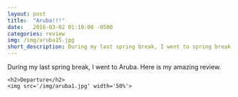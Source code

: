 ```yaml
---
layout: post
title:  "Aruba!!!"
date:   2016-03-02 01:10:00 -0500
categories: review
img: /img/aruba15.jpg
short_description: During my last spring break, I went to spring break. Here is my amazing review.
---
```


<div class='paragraph'>
	During my last spring break, I went to Aruba. Here is my amazing review.

	<h2>Departure</h2>
	<img src='/img/aruba1.jpg' width='50%'>
</div>